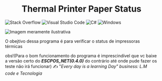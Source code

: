 <h1 align="center">Thermal Printer Paper Status</h1> 

![Stack Overflow](https://img.shields.io/badge/-Stackoverflow-FE7A16?style=for-the-badge&logo=stack-overflow&logoColor=white)
![Visual Studio Code](https://img.shields.io/badge/Visual%20Studio%20Code-0078d7.svg?style=for-the-badge&logo=visual-studio-code&logoColor=white)
![C#](https://img.shields.io/badge/c%23-%23239120.svg?style=for-the-badge&logo=c-sharp&logoColor=white)
![Windows](https://img.shields.io/badge/Windows-0078D6?style=for-the-badge&logo=windows&logoColor=white)

![Imagem meramente ilustrativa](https://miro.medium.com/max/1838/1*OhkfRdIEyE6LtGBu0lcrfg.jpeg)

O obejtivo dessa programa é para verificar o status de impressoras térmicas

obs!(Para o bom funcionamento do programa é imprescindível que vc baixe a versão certo do **_ESCPOS_NET(0.4.0)_**    do contrário até onde pude fazer os teste não irá funcionar)
✍ "_Every day is a learning Day"
business: L.M code e Tecnologia_ 
